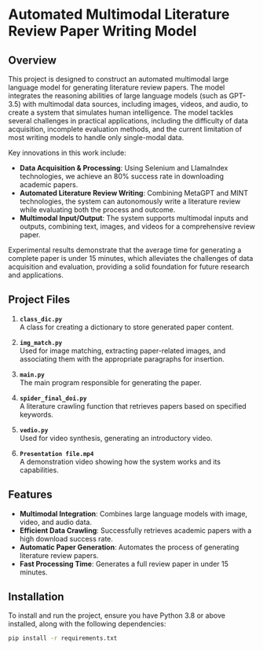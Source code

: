 # Automated Multimodal Literature Review Paper Writing Model

## Overview

This project is designed to construct an automated multimodal large language model for generating literature review papers. The model integrates the reasoning abilities of large language models (such as GPT-3.5) with multimodal data sources, including images, videos, and audio, to create a system that simulates human intelligence. The model tackles several challenges in practical applications, including the difficulty of data acquisition, incomplete evaluation methods, and the current limitation of most writing models to handle only single-modal data.

Key innovations in this work include:
- **Data Acquisition & Processing**: Using Selenium and LlamaIndex technologies, we achieve an 80% success rate in downloading academic papers.
- **Automated Literature Review Writing**: Combining MetaGPT and MINT technologies, the system can autonomously write a literature review while evaluating both the process and outcome.
- **Multimodal Input/Output**: The system supports multimodal inputs and outputs, combining text, images, and videos for a comprehensive review paper.

Experimental results demonstrate that the average time for generating a complete paper is under 15 minutes, which alleviates the challenges of data acquisition and evaluation, providing a solid foundation for future research and applications.

## Project Files

1. **`class_dic.py`**  
   A class for creating a dictionary to store generated paper content.

2. **`img_match.py`**  
   Used for image matching, extracting paper-related images, and associating them with the appropriate paragraphs for insertion.

3. **`main.py`**  
   The main program responsible for generating the paper.

4. **`spider_final_doi.py`**  
   A literature crawling function that retrieves papers based on specified keywords.

5. **`vedio.py`**  
   Used for video synthesis, generating an introductory video.

6. **`Presentation file.mp4`**  
   A demonstration video showing how the system works and its capabilities.

## Features

- **Multimodal Integration**: Combines large language models with image, video, and audio data.
- **Efficient Data Crawling**: Successfully retrieves academic papers with a high download success rate.
- **Automatic Paper Generation**: Automates the process of generating literature review papers.
- **Fast Processing Time**: Generates a full review paper in under 15 minutes.

## Installation

To install and run the project, ensure you have Python 3.8 or above installed, along with the following dependencies:

```bash
pip install -r requirements.txt


